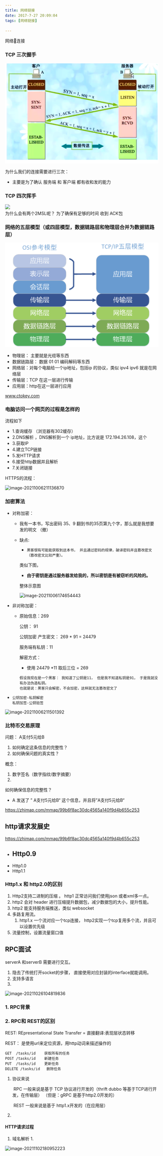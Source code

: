 ```yaml
---
title: 网络链接
date: 2017-7-27 20:09:04
tags: [网络链接]

---
```

网络连接

### TCP 三次握手
![](https://raw.githubusercontent.com/GuXiangFly/imagerepo/master/img20181026023104.png)

为什么我们的连接需要进行三次：

- 主要是为了确认  服务端 和 客户端 都有收和发的能力



### TCP 四次挥手

![](https://i.loli.net/2019/11/05/9lAfcDonwYGkLZv.png)  
  为什么会有两个2MSL呢？
  为了确保有足够的时间 收到 ACK包


### 网络的五层模型（或四层模型，数据链路层和物理层合并为数据链路层）
![](https://raw.githubusercontent.com/GuXiangFly/imagerepo/master/img20181202225206.png)



- 物理层：  主要就是光缆等东西
- 数据链路层： 数据 01 01 编码解码等东西
- 网络层：对每个电脑给一个ip地址，包括ip 的协议，类似 ipv4  ipv6 就是在网络层
- 传输层：TCP 在这一层进行传输
- 应用层：http在这一层进行应用

www.ctokey.com

### 电脑访问一个网页的过程是怎样的

流程如下
- 1.查询缓存 （浏览器有302缓存）
- 2.DNS解析 ，DNS解析到一个 ip地址，比方说是 172.194.26.108，这个
- 3.获取IP
- 4.建立TCP链接
- 5.发HTTP请求
- 6.接受http数据并且解析
- 7.关闭链接







HTTPS的流程：

![image-20211006211136870](https://gitee.com/guxiangfly/blogimage/raw/master/img/image-20211006211136870.png)

### 加密算法

- 对称加密：

  - 我有一本书，写出密码 35、9   翻到书的35页第九个字，那么就是我想要发的明文 （撤）

  -  缺点:  
     - ```黑客很有可能能获取到这本书， 并且通过密码的规律，破译密码并且篡改密文 （篡改密文比较严重）。```
     
     类似下图，
     
     - **由于密钥是通过服务器发给我的，所以密钥是有被窃听的风险的。**
     
     整体示意图
     
     ![image-20211006174654443](https://gitee.com/guxiangfly/blogimage/raw/master/img/image-20211006174654443.png)

  

- 非对称加密：

  - 原始信息：269  

    公钥： 91

    公钥加密 产生密文： 269 * 91 = 24479

    服务端有私钥：11

    解密方式：

    - 使用 24479 *11 取后三位 = 269

    ```
    假设我现在是一个黑客： 我知道了公钥是11， 但是我不知道私钥是91， 于是我就没有办法伪造私钥。
    也就是说：黑客只会解密，不会加密，这样就无法篡改密文了    
    ```
  
- ```
  公钥加密-私钥解密
  私钥加签-公钥验签
  ```





![image-20211006211501392](https://gitee.com/guxiangfly/blogimage/raw/master/img/image-20211006211501392.png)







### 比特币交易原理

问题： A支付5元给B 

1.  如何确定这条信息的完整性？
2. 如何确保问题的真实性？



概念：

1. 数字签名（数字指纹/数字摘要）
2. 



如何确保信息的完整性？

- A 发送了  ” A支付5元给B“ 这个信息，并且将”A支付5元给B“ 





https://zhimap.com/mmap/99b6f8ac30dc4565a140f9d4b655c253







## http请求发展史

https://zhimap.com/mmap/99b6f8ac30dc4565a140f9d4b655c253

- Http0.9
  -  
- Http1.0
- Http1.1


### Http1.x 和  http2.0的区别

1. Http2支持二进制的压缩 。  http1 正常访问我们使用json 或者xml多一点。
2. http2 会对 header 进行压缩提升数据包，减少数据包的大小，提升性能。
3. http2 能支持服务端推送，类似 websocket
4. 多路复用流。
   1. http1.x 一个流对应一个tcp连接，  http2实现一个tcp复用多个流，并且可以设置优先级
5. 流量控制，设置流量窗口值





## RPC面试

 serverA 和serverB 需要进行交互。 

1. 隐去了传统打开socket的步骤， 直接使用对应封装的interface就能调用。
2. 支持多语言
3. 



![image-20211026104819836](https://gitee.com/guxiangfly/blogimage/raw/master/img/image-20211026104819836.png)

###  1. RPC背景



### 2. RPC和 REST的区别

REST:   REpresentational State Transfer = 直接翻译:表现层状态转移

REST： 是使用url来定位资源，用http动词来描述操作的

```
GET  /tasks/id    获取所有的任务
POST /tasks/id    新建任务
PUT  /tasks/id    更新任务
DELETE /tasks/id   删除任务
```



1. 协议来说

   ​	RPC 一般来说是基于 TCP 协议进行开发的（thrift  dubbo 等基于TCP进行开发，在传输层） （但是：gRPC 是基于http2.0开发的）

   ​	REST 一般来说是基于 http1.x开发的（在应用层）

2. 













#### HTTP请求过程

1. 域名解析
   1. 

![image-20211102180952223](https://gitee.com/guxiangfly/blogimage/raw/master/img/image-20211102180952223.png)

